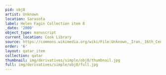 ```yaml
---
pid: obj8
artist: Unknown
location: Sarasota
label: Helen Fagin Collection item 8
_date: '2000'
object_type: manuscript
current_location: Cook Library
source: https://commons.wikimedia.org/wiki/File:Unknown,_Iran,_16th_Century_-_Page_from_the_Shahnama_-_Google_Art_Project.jpg
order: '6'
layout: qatar_item
collection: qatar
thumbnail: img/derivatives/simple/obj8/thumbnail.jpg
full: img/derivatives/simple/obj8/full.jpg
---
```

